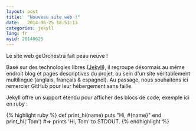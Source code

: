 ```yaml
---
layout: post
title:  "Nouveau site web !"
date:   2014-06-25 18:53:13
categories: jekyll
lang: fr
myid: 20140625
---
```


Le site web geOrchestra fait peau neuve !

<!--more-->

Basé sur des technologies libres ([Jekyll](http://jekyllrb.com/)), il regroupe désormais au même endroit blog et pages descriptives du projet, au sein d'un site véritablement multilingue (anglais, français & espagnol).
Au passage, nous souhaitons ici remercier GitHub pour leur hébergement sans faille.


Jekyll offre un support étendu pour afficher des blocs de code, exemple ici en ruby :

{% highlight ruby %}
def print_hi(name)
  puts "Hi, #{name}"
end
print_hi('Tom')
#=> prints 'Hi, Tom' to STDOUT.
{% endhighlight %}

